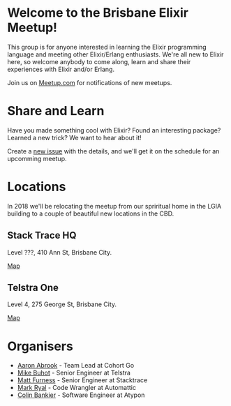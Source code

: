 # Welcome to the Brisbane Elixir Meetup!

This group is for anyone interested in learning the Elixir programming language and meeting other Elixir/Erlang enthusiasts. We're all new to Elixir here, so welcome anybody to come along, learn and share their experiences with Elixir and/or Erlang.

Join us on [Meetup.com](https://www.meetup.com/brisbane-elixir/) for notifications of new meetups.

# Share and Learn

Have you made something cool with Elixir? Found an interesting package? Learned a new trick? We want to hear about it!

Create a [new issue](https://github.com/BrisElixir/meetups/issues/new) with the details, and we'll get it on the schedule for an upcomming meetup.

# Locations

In 2018 we'll be relocating the meetup from our spriritual home in the LGIA building to a couple of beautiful new locations in the CBD.

## Stack Trace HQ

Level ???, 410 Ann St, Brisbane City.

[Map](https://www.google.com.au/maps/place/410+Ann+St,+Brisbane+City+QLD+4000/@-27.4630167,153.0273783,17z/data=!3m1!4b1!4m5!3m4!1s0x6b9159f64c7a6417:0xf1ed0451c72926c6!8m2!3d-27.4630215!4d153.029567)
 
## Telstra One

Level 4, 275 George St, Brisbane City.

[Map](https://www.google.com.au/maps/place/275+George+Street,+Brisbane+City+QLD+4000/@-27.4696491,153.0229514,17z/data=!3m1!4b1!4m5!3m4!1s0x6b915a046636542d:0xb80ab16b24898356!8m2!3d-27.469794!4d153.022789)

# Organisers

 - [Aaron Abrook](https://github.com/aabrook) - Team Lead at Cohort Go
 - [Mike Buhot](https://github.com/mbuhot) - Senior Engineer at Telstra
 - [Matt Furness](https://github.com/mattfurness) - Senior Engineer at Stacktrace
 - [Mark Ryal](https://github.com/markryall) - Code Wrangler at Automattic
 - [Colin Bankier](https://github.com/colinbankier) - Software Engineer at Atypon
